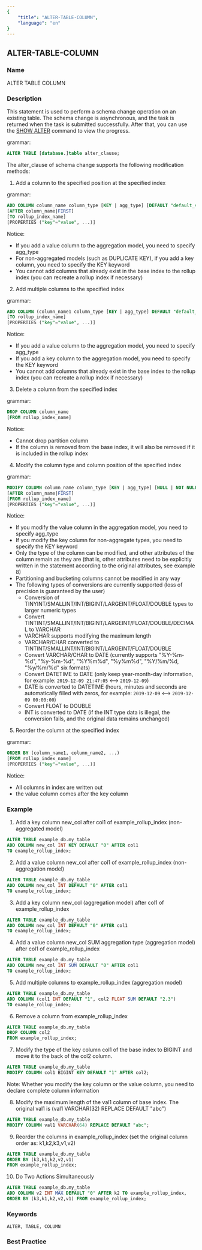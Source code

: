 ```yaml
---
{
    "title": "ALTER-TABLE-COLUMN",
    "language": "en"
}
---
```


<!--
Licensed to the Apache Software Foundation (ASF) under one
or more contributor license agreements.  See the NOTICE file
distributed with this work for additional information
regarding copyright ownership.  The ASF licenses this file
to you under the Apache License, Version 2.0 (the
"License"); you may not use this file except in compliance
with the License.  You may obtain a copy of the License at

  http://www.apache.org/licenses/LICENSE-2.0

Unless required by applicable law or agreed to in writing,
software distributed under the License is distributed on an
"AS IS" BASIS, WITHOUT WARRANTIES OR CONDITIONS OF ANY
KIND, either express or implied.  See the License for the
specific language governing permissions and limitations
under the License.
-->

## ALTER-TABLE-COLUMN

### Name

ALTER TABLE COLUMN

### Description

This statement is used to perform a schema change operation on an existing table. The schema change is asynchronous, and the task is returned when the task is submitted successfully. After that, you can use the [SHOW ALTER](../../Show-Statements/SHOW-ALTER.html) command to view the progress.

grammar:

```sql
ALTER TABLE [database.]table alter_clause;
```

The alter_clause of schema change supports the following modification methods:

1. Add a column to the specified position at the specified index

grammar:

```sql
ADD COLUMN column_name column_type [KEY | agg_type] [DEFAULT "default_value"]
[AFTER column_name|FIRST]
[TO rollup_index_name]
[PROPERTIES ("key"="value", ...)]
```

 Notice:

- If you add a value column to the aggregation model, you need to specify agg_type
- For non-aggregated models (such as DUPLICATE KEY), if you add a key column, you need to specify the KEY keyword
- You cannot add columns that already exist in the base index to the rollup index (you can recreate a rollup index if necessary)

2. Add multiple columns to the specified index

grammar:

```sql
ADD COLUMN (column_name1 column_type [KEY | agg_type] DEFAULT "default_value", ...)
[TO rollup_index_name]
[PROPERTIES ("key"="value", ...)]
```

Notice:

- If you add a value column to the aggregation model, you need to specify agg_type
- If you add a key column to the aggregation model, you need to specify the KEY keyword
- You cannot add columns that already exist in the base index to the rollup index (you can recreate a rollup index if necessary)

3. Delete a column from the specified index

grammar:

```sql
DROP COLUMN column_name
[FROM rollup_index_name]
```

Notice:

- Cannot drop partition column
- If the column is removed from the base index, it will also be removed if it is included in the rollup index

4. Modify the column type and column position of the specified index

 grammar:

```sql
MODIFY COLUMN column_name column_type [KEY | agg_type] [NULL | NOT NULL] [DEFAULT "default_value"]
[AFTER column_name|FIRST]
[FROM rollup_index_name]
[PROPERTIES ("key"="value", ...)]
```

Notice:

- If you modify the value column in the aggregation model, you need to specify agg_type
- If you modify the key column for non-aggregate types, you need to specify the KEY keyword
- Only the type of the column can be modified, and other attributes of the column remain as they are (that is, other attributes need to be explicitly written in the statement according to the original attributes, see example 8)
- Partitioning and bucketing columns cannot be modified in any way
- The following types of conversions are currently supported (loss of precision is guaranteed by the user)
  - Conversion of TINYINT/SMALLINT/INT/BIGINT/LARGEINT/FLOAT/DOUBLE types to larger numeric types
  - Convert TINTINT/SMALLINT/INT/BIGINT/LARGEINT/FLOAT/DOUBLE/DECIMAL to VARCHAR
  - VARCHAR supports modifying the maximum length
  - VARCHAR/CHAR converted to TINTINT/SMALLINT/INT/BIGINT/LARGEINT/FLOAT/DOUBLE
  - Convert VARCHAR/CHAR to DATE (currently supports "%Y-%m-%d", "%y-%m-%d", "%Y%m%d", "%y%m%d", "%Y/%m/%d, "%y/%m/%d" six formats)
  - Convert DATETIME to DATE (only keep year-month-day information, for example: `2019-12-09 21:47:05` <--> `2019-12-09`)
  - DATE is converted to DATETIME (hours, minutes and seconds are automatically filled with zeros, for example: `2019-12-09` <--> `2019-12-09 00:00:00`)
  - Convert FLOAT to DOUBLE
  - INT is converted to DATE (if the INT type data is illegal, the conversion fails, and the original data remains unchanged)

5. Reorder the column at the specified index

grammar:

```sql
ORDER BY (column_name1, column_name2, ...)
[FROM rollup_index_name]
[PROPERTIES ("key"="value", ...)]
```

Notice:

- All columns in index are written out
- the value column comes after the key column

### Example

1. Add a key column new_col after col1 of example_rollup_index (non-aggregated model)

```sql
ALTER TABLE example_db.my_table
ADD COLUMN new_col INT KEY DEFAULT "0" AFTER col1
TO example_rollup_index;
```

2. Add a value column new_col after col1 of example_rollup_index (non-aggregation model)

```sql
ALTER TABLE example_db.my_table
ADD COLUMN new_col INT DEFAULT "0" AFTER col1
TO example_rollup_index;
```

3. Add a key column new_col (aggregation model) after col1 of example_rollup_index

```sql
ALTER TABLE example_db.my_table
ADD COLUMN new_col INT DEFAULT "0" AFTER col1
TO example_rollup_index;
```

4. Add a value column new_col SUM aggregation type (aggregation model) after col1 of example_rollup_index

```sql
ALTER TABLE example_db.my_table
ADD COLUMN new_col INT SUM DEFAULT "0" AFTER col1
TO example_rollup_index;
```

5. Add multiple columns to example_rollup_index (aggregation model)

```sql
ALTER TABLE example_db.my_table
ADD COLUMN (col1 INT DEFAULT "1", col2 FLOAT SUM DEFAULT "2.3")
TO example_rollup_index;
```

6. Remove a column from example_rollup_index

```sql
ALTER TABLE example_db.my_table
DROP COLUMN col2
FROM example_rollup_index;
```

7. Modify the type of the key column col1 of the base index to BIGINT and move it to the back of the col2 column.

```sql
ALTER TABLE example_db.my_table
MODIFY COLUMN col1 BIGINT KEY DEFAULT "1" AFTER col2;
```

Note: Whether you modify the key column or the value column, you need to declare complete column information

8. Modify the maximum length of the val1 column of base index. The original val1 is (val1 VARCHAR(32) REPLACE DEFAULT "abc")

```sql
ALTER TABLE example_db.my_table
MODIFY COLUMN val1 VARCHAR(64) REPLACE DEFAULT "abc";
```

9. Reorder the columns in example_rollup_index (set the original column order as: k1,k2,k3,v1,v2)

```sql
ALTER TABLE example_db.my_table
ORDER BY (k3,k1,k2,v2,v1)
FROM example_rollup_index;
```

10. Do Two Actions Simultaneously

```sql
ALTER TABLE example_db.my_table
ADD COLUMN v2 INT MAX DEFAULT "0" AFTER k2 TO example_rollup_index,
ORDER BY (k3,k1,k2,v2,v1) FROM example_rollup_index;
```

### Keywords

```text
ALTER, TABLE, COLUMN
```

### Best Practice
